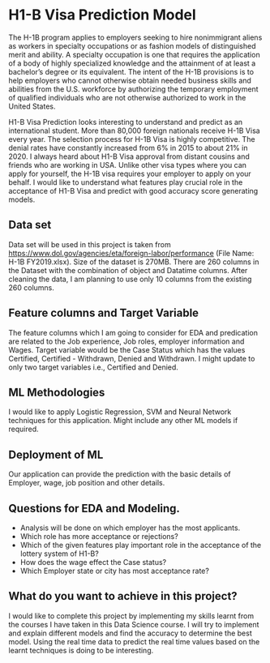# H1-B Visa Prediction Model


The H-1B program applies to employers seeking to hire nonimmigrant aliens as workers in specialty occupations or as fashion models of distinguished merit and ability. A specialty occupation is one that requires the application of a body of highly specialized knowledge and the attainment of at least a bachelor’s degree or its equivalent. The intent of the H-1B provisions is to help employers who cannot otherwise obtain needed business skills and abilities from the U.S. workforce by authorizing the temporary employment of qualified individuals who are not otherwise authorized to work in the United States.

H1-B Visa Prediction looks interesting to understand and predict as an international student. More than 80,000 foreign nationals receive H-1B Visa every year. The selection process for H-1B Visa is highly competitive. The denial rates have constantly increased from 6% in 2015 to about 21% in 2020. I always heard about H1-B Visa approval from distant cousins and friends who are working in USA. Unlike other visa types where you can apply for yourself, the H-1B visa requires your employer to apply on your behalf. 
I would like to understand what features play crucial role in the acceptance of H1-B Visa and predict with good accuracy score generating models.

## Data set
Data set will be used in this project is taken from https://www.dol.gov/agencies/eta/foreign-labor/performance (File Name: H-1B FY2019.xlsx). Size of the dataset is 270MB.
There are 260 columns in the Dataset with the combination of object and Datatime columns. After cleaning the data, I am planning to use only 10 columns from the existing 260 columns.

## Feature columns and Target Variable
The feature columns which I am going to consider for EDA and predication are related to the Job experience, Job roles, employer information and Wages. Target variable would be the Case Status which has the values Certified, Certified - Withdrawn, Denied and Withdrawn. I might update to only two target variables i.e., Certified and Denied.
## ML Methodologies
I would like to apply Logistic Regression, SVM and Neural Network techniques for this application. Might include any other ML models if required. 
## Deployment of ML 
Our application can provide the prediction with the basic details of Employer, wage, job position and other details.

## Questions for EDA and Modeling.
* Analysis will be done on which employer has the most applicants.
* Which role has more acceptance or rejections?
* Which of the given features play important role in the acceptance of the lottery system of H1-B?
* How does the wage effect the Case status?
* Which Employer state or city has most acceptance rate?
## What do you want to achieve in this project?
I would like to complete this project by implementing my skills learnt from the courses I have taken in this Data Science course. I will try to implement and explain different models and find the accuracy to determine the best model.
Using the real time data to predict the real time values based on the learnt techniques is doing to be interesting.
